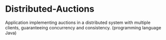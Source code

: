 # Distributed-Auctions
Application implementing auctions in a distributed system with multiple clients, guaranteeing concurrency and consistency. (programming language Java)
